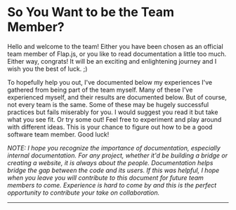 # So You Want to be the Team Member?
Hello and welcome to the team! Either you have been chosen as an official team member of Flap.js, or you like to read documentation a little too much. Either way, congrats! It will be an exciting and enlightening journey and I wish you the best of luck. ;)

To hopefully help you out, I've documented below my experiences I've gathered from being part of the team myself. Many of these I've experienced myself, and their results are documented below. But of course, not every team is the same. Some of these may be hugely successful practices but fails miserably for you. I would suggest you read it but take what you see fit. Or try some out! Feel free to experiment and play around with different ideas. This is your chance to figure out how to be a good software team member. Good luck!

_NOTE: I hope you recognize the importance of documentation, especially internal documentation. For any project, whether it'd be building a bridge or creating a website, it is always about the people. Documentation helps bridge the gap between the code and its users. If this was helpful, I hope when you leave you will contribute to this document for future team members to come. Experience is hard to come by and this is the perfect opportunity to contribute your take on collaboration._

---
